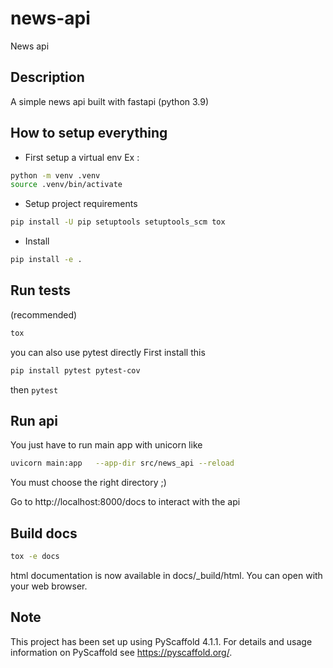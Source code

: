 # news-api
News api 


## Description
A simple news api built with fastapi (python 3.9)

## How to setup everything

- First setup a virtual env 
Ex :
```bash
python -m venv .venv
source .venv/bin/activate
```
- Setup project requirements 

```bash
pip install -U pip setuptools setuptools_scm tox
```
- Install 

```bash
pip install -e .
```

## Run tests 
(recommended)
```bash
tox
```
you can also use pytest directly 
First install this
```bash 
pip install pytest pytest-cov
```
then `pytest`

## Run api 
You just have to run main app with unicorn like
```bash
uvicorn main:app   --app-dir src/news_api --reload
```
You must choose the right directory ;)

Go to http://localhost:8000/docs to interact with the api
## Build docs
```bash
tox -e docs
```
html documentation is now available in  docs/_build/html.
You can open with your web browser.

<!-- pyscaffold-notes -->

## Note

This project has been set up using PyScaffold 4.1.1. For details and usage
information on PyScaffold see https://pyscaffold.org/.
